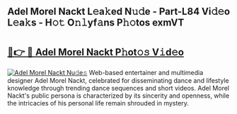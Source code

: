## Adel Morel Nackt L𝚎a𝚔ed N𝚞𝚍e - Part-L84 Vi𝚍𝚎o L𝚎a𝚔s - H𝚘𝚝 O𝚗𝚕yf𝚊ns P𝚑𝚘tos exmVT

# <h2><a href="http://kf48ke.oniu.top/?m=Adel+Morel+Nackt">🔗👉 🔴 Adel Morel Nackt P𝚑ot𝚘𝚜 V𝚒d𝚎o</a></h2>

[![Adel Morel Nackt Nu𝚍e𝚜](https://i.imgur.com/0qMVB7G.gif)](http://kf48ke.oniu.top/?m=Adel+Morel+Nackt)
Web-based entertainer and multimedia designer Adel Morel Nackt, celebrated for disseminating dance and lifestyle knowledge through trending dance sequences and short videos. Adel Morel Nackt's public persona is characterized by its sincerity and openness, while the intricacies of his personal life remain shrouded in mystery.  
